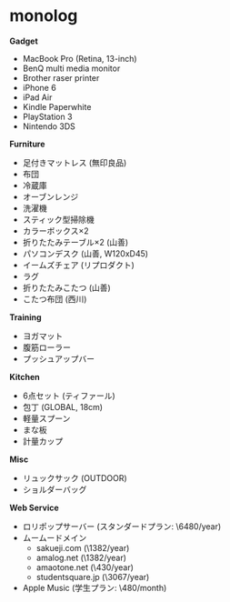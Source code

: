 # monolog

**Gadget**
- MacBook Pro (Retina, 13-inch)
- BenQ multi media monitor
- Brother raser printer
- iPhone 6
- iPad Air
- Kindle Paperwhite
- PlayStation 3
- Nintendo 3DS

**Furniture**
- 足付きマットレス (無印良品)
- 布団
- 冷蔵庫
- オーブンレンジ
- 洗濯機
- スティック型掃除機
- カラーボックス×2
- 折りたたみテーブル×2 (山善)
- パソコンデスク (山善, W120xD45)
- イームズチェア (リプロダクト)
- ラグ
- 折りたたみこたつ (山善)
- こたつ布団 (西川)

**Training**
- ヨガマット
- 腹筋ローラー
- プッシュアップバー

**Kitchen**
- 6点セット (ティファール)
- 包丁 (GLOBAL, 18cm)
- 軽量スプーン
- まな板
- 計量カップ

**Misc**
- リュックサック (OUTDOOR)
- ショルダーバッグ

**Web Service**
- ロリポップサーバー (スタンダードプラン: \6480/year)
- ムームードメイン
  - sakueji.com (\1382/year)
  - amalog.net (\1382/year)
  - amaotone.net (\430/year)
  - studentsquare.jp (\3067/year)
- Apple Music (学生プラン: \480/month)

